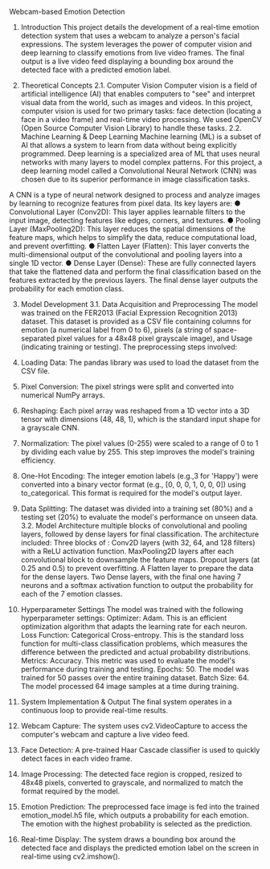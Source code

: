 Webcam-based Emotion Detection
1. Introduction
This project details the development of a real-time emotion detection system that uses a webcam to analyze a person's facial expressions. The system leverages the power of computer vision and deep learning to classify emotions from live video frames. The final output is a live video feed displaying a bounding box around the detected face with a predicted emotion label.

2. Theoretical Concepts
2.1. Computer Vision
Computer vision is a field of artificial intelligence (AI) that enables computers to "see" and interpret visual data from the world, such as images and videos. In this project, computer vision is used for two primary tasks: face detection (locating a face in a video frame) and real-time video processing. We used OpenCV (Open Source Computer Vision Library) to handle these tasks.
2.2. Machine Learning & Deep Learning
Machine learning (ML) is a subset of AI that allows a system to learn from data without being explicitly programmed. Deep learning is a specialized area of ML that uses neural networks with many layers to model complex patterns. For this project, a deep learning model called a Convolutional Neural Network (CNN) was chosen due to its superior performance in image classification tasks.
 
A CNN is a type of neural network designed to process and analyze images by learning to recognize features from pixel data. Its key layers are:
●	Convolutional Layer (Conv2D): This layer applies learnable filters to the input image, detecting features like edges, corners, and textures.
●	Pooling Layer (MaxPooling2D): This layer reduces the spatial dimensions of the feature maps, which helps to simplify the data, reduce computational load, and prevent overfitting.
●	Flatten Layer (Flatten): This layer converts the multi-dimensional output of the convolutional and pooling layers into a single 1D vector.
●	Dense Layer (Dense): These are fully connected layers that take the flattened data and perform the final classification based on the features extracted by the previous layers. The final dense layer outputs the probability for each emotion class.

3. Model Development
3.1. Data Acquisition and Preprocessing
The model was trained on the FER2013 (Facial Expression Recognition 2013) dataset. This dataset is provided as a CSV file containing columns for emotion (a numerical label from 0 to 6), pixels (a string of space-separated pixel values for a 48x48 pixel grayscale image), and Usage (indicating training or testing).
The preprocessing steps involved:
1. Loading Data: The pandas library was used to load the dataset from the CSV file.
2. Pixel Conversion: The pixel strings were split and converted into numerical NumPy arrays.
3. Reshaping: Each pixel array was reshaped from a 1D vector into a 3D tensor with dimensions (48, 48, 1), which is the standard input shape for a grayscale CNN.
4. Normalization: The pixel values (0-255) were scaled to a range of 0 to 1 by dividing each value by 255. This step improves the model's training efficiency.
5. One-Hot Encoding: The integer emotion labels (e.g.,3 for 'Happy') were converted into a binary vector format (e.g., [0, 0, 0, 1, 0, 0, 0]) using to_categorical. This format is required for the model's output layer.
6. Data Splitting: The dataset was divided into a training set (80%) and a testing set (20%) to evaluate the model's performance on unseen data.
3.2. Model Architecture
multiple blocks of convolutional and pooling layers, followed by dense layers for final classification. The architecture included:
Three blocks of :
Conv2D layers (with 32, 64, and 128 filters) with a ReLU activation function.
MaxPooling2D layers after each convolutional block to downsample the feature maps.
Dropout layers (at 0.25 and 0.5) to prevent overfitting.
A Flatten layer to prepare the data for the dense layers.
Two Dense layers, with the final one having 7 neurons and a softmax activation function to output the probability for each of the 7 emotion classes.

4. Hyperparameter Settings
The model was trained with the following hyperparameter settings:
Optimizer: Adam. This is an efficient optimization algorithm that adapts the learning rate for each neuron.
Loss Function: Categorical Cross-entropy. This is the standard loss function for multi-class classification problems, which measures the difference between the predicted and actual probability distributions.
Metrics: Accuracy. This metric was used to evaluate the model's performance during training and testing.
Epochs: 50. The model was trained for 50 passes over the entire training dataset.
Batch Size: 64. The model processed 64 image samples at a time during training.

5.  System Implementation & Output
The final system operates in a continuous loop to provide real-time results.
1. Webcam Capture: The system uses cv2.VideoCapture to access the computer's webcam and capture a live video feed.
2.  Face Detection: A pre-trained Haar Cascade classifier is used to quickly detect faces in each video frame.
3.  Image Processing: The detected face region is cropped, resized to 48x48 pixels, converted to grayscale, and normalized to match the format required by the model.
4.  Emotion Prediction: The preprocessed face image is fed into the trained emotion_model.h5 file, which outputs a probability for each emotion. The emotion with the highest probability is selected as the prediction.
5.  Real-time Display: The system draws a bounding box around the detected face and displays the predicted emotion label on the screen in real-time using cv2.imshow().
